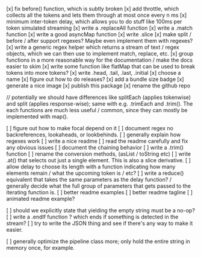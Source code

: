 [x] fix before() function, which is subtly broken
[x] add throttle, which collects all the tokens and lets them through at most once every n ms
[x] minimum inter-token delay, which allows you to do stuff like 100ms per token simulated streaming
[x] write a .replaceAll function
[x] write a .match function
[x] write a good asyncMap function
[x] write .slice
[x] make split / before / after support regexes? Maybe even implement them with regexes?
[x] write a generic regex helper which returns a stream of text / regex objects, which we can then use to implement match, replace, etc.
[x] group functions in a more reasonable way for the documentation / make the docs easier to skim
[x] write some function like flatMap that can be used to break tokens into more tokens?
[x] write .head, .tail, .last, .initial
[x] choose a name
[x] figure out how to do releases?
[x] add a bundle size badge
[x] generate a nice image
[x] publish this package
[x] rename the github repo

// potentially we should have differences like splitEach (applies tokenwise) and split (applies response-wise); same with e.g. .trimEach and .trim(). The each functions are much less useful / common, since they can mostly be implemented with map().

[ ] figure out how to make focal depend on it
[ ] document regex no backreferences, lookaheads, or lookbehinds.
[ ] generally explain how regexes work
[ ] write a nice readme
[ ] read the readme carefully and fix any obvious issues
[ ] document the chaining behavior
[ ] write a .trim() function
[ ] rename the conversion methods, (asList / toString etc)
[ ] write .at() that selects out just a single element. This is also a slice derivative.
[ ] allow delay to choose its length with a function indicating how many elements remain / what the upcoming token is / etc?
[ ] write a reduce() equivalent that takes the same parameters as the delay function? / generally decide what the full group of parameters that gets passed to the iterating function is.
[ ] better readme examples
[ ] better readme tagline
[ ] animated readme example?

[ ] should we explicitly state that yielding the empty string must be a no-op?
[ ] write a .endIf function ? which ends if something is detected in the stream?
[ ] try to write the JSON thing and see if there's any way to make it easier.

[ ] generally optimize the pipeline class more; only hold the entire string in memory once, for example.
